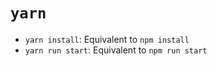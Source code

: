 # `yarn`

- `yarn install`: Equivalent to `npm install`
- `yarn run start`: Equivalent to `npm run start`
